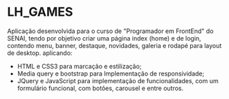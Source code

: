 # LH_GAMES
Aplicação desenvolvida para o curso de "Programador em FrontEnd" do SENAI, tendo por objetivo criar uma página index (home) e de login, contendo menu, banner, destaque, novidades, galeria e rodapé para layout de desktop.
aplicando:  

- HTML e CSS3 para marcação e estilização;
- Media query e bootstrap para Implementação de responsividade;
- JQuery e JavaScript para implementação de funcionalidades, com um formulário funcional, com botões, carousel e entre outros.
